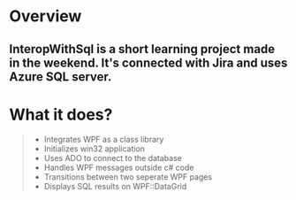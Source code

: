 Overview
========
InteropWithSql is a short learning project made in the weekend.
It's connected with Jira and uses Azure SQL server.
---------------

What it does?
=======
> - Integrates WPF as a class library
> - Initializes win32 application
> - Uses ADO to connect to the database
> - Handles WPF messages outside c# code
> - Transitions between two seperate WPF pages
> - Displays SQL results on WPF::DataGrid
